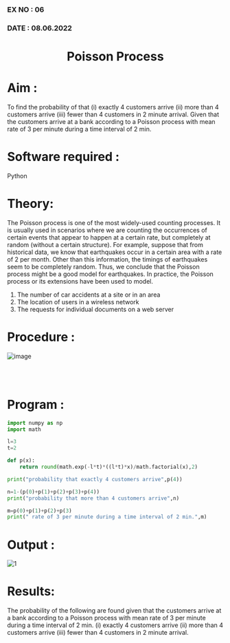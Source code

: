 ### EX NO : 06
### DATE  : 08.06.2022
# <p align="center">Poisson Process</p>

# Aim : 
To find the probability of that  (i) exactly 4 customers arrive (ii) more than 4 customers arrive (iii) fewer than 4 customers in 2 minute  arrival. Given that the customers arrive at a bank according to a Poisson process with mean rate of 3 per minute  during a time interval of 2 min. 


# Software required :  

Python

# Theory:

The Poisson process is one of the most widely-used counting processes. It is usually used in scenarios where we are counting the occurrences of certain events that appear to happen at a certain rate, but completely at random (without a certain structure). For example, suppose that from historical data, we know that earthquakes occur in a certain area with a rate of 2 per month. Other than this information, the timings of earthquakes seem to be completely random. Thus, we conclude that the Poisson process might be a good model for earthquakes. In practice, the Poisson process or its extensions have been used to model.

1. The number of car accidents at a site or in an area
2. The location of users in a wireless network
3. The requests for individual documents on a web server

 
# Procedure :

![image](https://user-images.githubusercontent.com/104613195/171325180-eaf80506-545c-4f35-878a-1e95aa0e81e3.png)

<br/><br/>

# Program :
```python
import numpy as np
import math

l=3
t=2

def p(x):
    return round(math.exp(-l*t)*((l*t)*x)/math.factorial(x),2)

print("probability that exactly 4 customers arrive",p(4))

n=1-(p(0)+p(1)+p(2)+p(3)+p(4))
print("probability that more than 4 customers arrive",n)

m=p(0)+p(1)+p(2)+p(3)
print(" rate of 3 per minute during a time interval of 2 min.",m)
```

# Output :

![1](https://user-images.githubusercontent.com/77089276/172535385-3a39b646-dc55-485e-8401-99531324a0c0.png)


# Results:
The probability of the following are found given that the customers arrive at a bank according to a Poisson process with mean rate of 3 per minute  during a time interval of 2 min. 
(i) exactly 4 customers arrive 
(ii) more than 4 customers arrive 
(iii) fewer than 4 customers in 2 minute  arrival.

